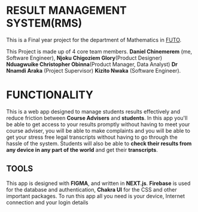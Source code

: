 # RESULT MANAGEMENT SYSTEM(RMS)

This is a Final year project for the department of Mathematics in [FUTO](futo.edu.ng).

This Project is made up of 4 core team members.
**Daniel Chinemerem** (me, Software Engineer),
**Njoku Chigoziem Glory**(Product Designer)
**Nduagwuike Christopher Obinna**(Product Manager, Data Analyst)
**Dr Nnamdi Araka** (Project Supervisor)
**Kizito Nwaka** (Software Engineer).

# FUNCTIONALITY

This is a web app designed to manage students results effectively and reduce
friction between **Course Advisers** and **students**. In this app you'll be able to get access to your results promptly without having to meet your course adviser, you will be able to make complaints and you will be able to get your stress free legal transcripts without having to go through the hassle of the system. Students will also be able to **check their results from any device in any part of the world** and get their **transcripts**.

## TOOLS

This app is designed with **FIGMA**, and written in **NEXT.js**. **Firebase** is used for the database and authentication, **Chakra UI** for the CSS and other important packages.
To run this app all you need is your device, Internet connection and your login details
